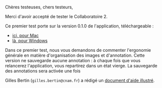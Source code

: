 Chères testeuses, chers testeurs,

Merci d'avoir accepté de tester le Collaboratoire 2.

Ce premier test porte sur la version 0.1.0 de l'application, téléchargeable :
- [ici, pour Mac](https://github.com/Amleth/collaboratoire2/releases/download/0.1/Collaboratoire2-0.1.0-mac.zip)
- [là, pour Windows](https://github.com/Amleth/collaboratoire2/releases/download/0.1/Collaboratoire2-0.1.0-win.zip)

Dans ce premier test, nous vous demandons de commenter l'ergonomie générale en matière d'organisation des images et d'annotation. Cette version ne sauvegarde aucune annotation : à chaque fois que vous relancerez l'application, vous repartirez dans un état vierge. La sauvegarde des annotations sera activée une fois 

Gilles Bertin (```gilles.bertin@cnam.fr```) a rédigé un [document d'aide illustré](https://github.com/Amleth/collaboratoire2/blob/master/Collaboratoire%202%20-%20Aide.pdf).